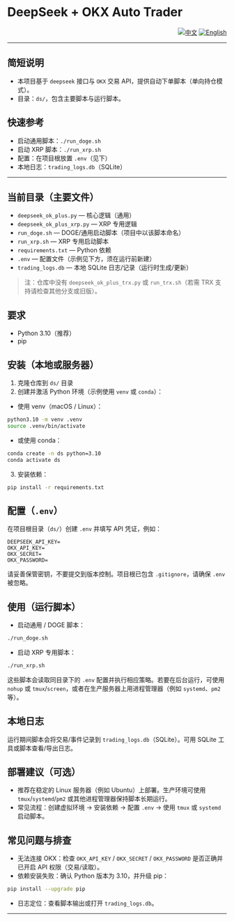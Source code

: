 <h1 id="chinese">DeepSeek + OKX Auto Trader</h1>

<p style="text-align:right">
  <a href="./README.md"><img alt="中文" src="https://img.shields.io/badge/中文-默认-0b70d5.svg?style=flat-square"></a>
  <a href="./README.EN.md"><img alt="English" src="https://img.shields.io/badge/English-EN-6c757d.svg?style=flat-square"></a>
</p>

---

## 简短说明
- 本项目基于 `deepseek` 接口与 `OKX` 交易 API，提供自动下单脚本（单向持仓模式）。
- 目录：`ds/`，包含主要脚本与运行脚本。

## 快速参考
- 启动通用脚本：`./run_doge.sh`
- 启动 XRP 脚本：`./run_xrp.sh`
- 配置：在项目根放置 `.env`（见下）
- 本地日志：`trading_logs.db`（SQLite）

---

## 当前目录（主要文件）
- `deepseek_ok_plus.py` — 核心逻辑（通用）
- `deepseek_ok_plus_xrp.py` — XRP 专用逻辑
- `run_doge.sh` — DOGE/通用启动脚本（项目中以该脚本命名）
- `run_xrp.sh` — XRP 专用启动脚本
- `requirements.txt` — Python 依赖
- `.env` — 配置文件（示例见下方，须在运行前新建）
- `trading_logs.db` — 本地 SQLite 日志/记录（运行时生成/更新）

> 注：仓库中没有 `deepseek_ok_plus_trx.py` 或 `run_trx.sh`（若需 TRX 支持请检查其他分支或旧版）。

## 要求
- Python 3.10（推荐）
- pip

## 安装（本地或服务器）
1. 克隆仓库到 `ds/` 目录
2. 创建并激活 Python 环境（示例使用 `venv` 或 `conda`）：

- 使用 venv（macOS / Linux）：

```bash
python3.10 -m venv .venv
source .venv/bin/activate
```

- 或使用 conda：

```bash
conda create -n ds python=3.10
conda activate ds
```

3. 安装依赖：

```bash
pip install -r requirements.txt
```

## 配置（`.env`）
在项目根目录（`ds/`）创建 `.env` 并填写 API 凭证，例如：

```
DEEPSEEK_API_KEY=
OKX_API_KEY=
OKX_SECRET=
OKX_PASSWORD=
```

请妥善保管密钥，不要提交到版本控制。项目根已包含 `.gitignore`，请确保 `.env` 被忽略。

## 使用（运行脚本）
- 启动通用 / DOGE 脚本：

```bash
./run_doge.sh
```

- 启动 XRP 专用脚本：

```bash
./run_xrp.sh
```

这些脚本会读取同目录下的 `.env` 配置并执行相应策略。若要在后台运行，可使用 `nohup` 或 `tmux`/`screen`，或者在生产服务器上用进程管理器（例如 `systemd`、`pm2` 等）。

## 本地日志
运行期间脚本会将交易/事件记录到 `trading_logs.db`（SQLite）。可用 SQLite 工具或脚本查看/导出日志。

## 部署建议（可选）
- 推荐在稳定的 Linux 服务器（例如 Ubuntu）上部署。生产环境可使用 `tmux`/`systemd`/`pm2` 或其他进程管理器保持脚本长期运行。
- 常见流程：创建虚拟环境 → 安装依赖 → 配置 `.env` → 使用 `tmux` 或 `systemd` 启动脚本。

## 常见问题与排查
- 无法连接 OKX：检查 `OKX_API_KEY` / `OKX_SECRET` / `OKX_PASSWORD` 是否正确并已开启 API 权限（交易/读取）。
- 依赖安装失败：确认 Python 版本为 3.10，并升级 pip：

```bash
pip install --upgrade pip
```

- 日志定位：查看脚本输出或打开 `trading_logs.db`。

---

<!-- English content moved to README.EN.md -->
